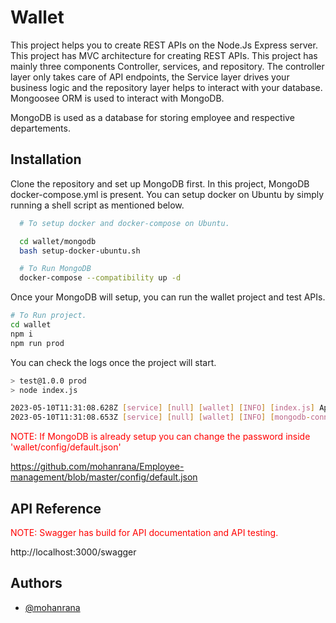 
# Wallet 

This project helps you to create REST APIs on the Node.Js Express server. This project has MVC architecture for creating REST APIs. This project has mainly three components Controller, services, and repository. The controller layer only takes care of API endpoints, the Service layer drives your business logic and the repository layer helps to interact with your database. Mongoosee ORM is used to interact with MongoDB.

MongoDB is used as a database for storing employee and respective departements.


## Installation

Clone the repository and set up MongoDB first. In this project, MongoDB docker-compose.yml is present.  You can setup docker on Ubuntu by simply running a shell script as mentioned below.

```bash
  # To setup docker and docker-compose on Ubuntu.

  cd wallet/mongodb
  bash setup-docker-ubuntu.sh

  # To Run MongoDB 
  docker-compose --compatibility up -d
```
Once your MongoDB will setup, you can run the wallet project and test APIs.

```bash
# To Run project.
cd wallet
npm i
npm run prod
```
You can check the logs once the project will start.
```bash
> test@1.0.0 prod
> node index.js

2023-05-10T11:31:08.628Z [service] [null] [wallet] [INFO] [index.js] App started on port 3000
2023-05-10T11:31:08.653Z [service] [null] [wallet] [INFO] [mongodb-connection.js] Mongoose default connection is open to mongodb://localhost:24000/employee?authsource=admin
```
<span style="color:red">NOTE: If MongoDB is already setup you can change the password inside 'wallet/config/default.json'</span>

https://github.com/mohanrana/Employee-management/blob/master/config/default.json

## API Reference

<span style="color:red">NOTE: Swagger has build for API documentation and API testing.</span>

http://localhost:3000/swagger


## Authors

- [@mohanrana](https://github.com/mohanrana)

